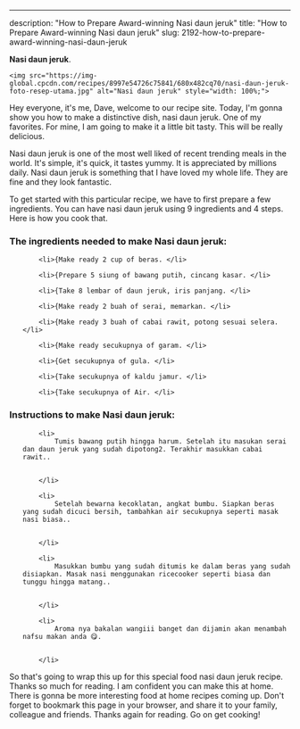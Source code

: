 ---
description: "How to Prepare Award-winning Nasi daun jeruk"
title: "How to Prepare Award-winning Nasi daun jeruk"
slug: 2192-how-to-prepare-award-winning-nasi-daun-jeruk

<p>
	<strong>Nasi daun jeruk</strong>. 
	
</p>
<p>
	
	<img src="https://img-global.cpcdn.com/recipes/8997e54726c75841/680x482cq70/nasi-daun-jeruk-foto-resep-utama.jpg" alt="Nasi daun jeruk" style="width: 100%;">
	
	
</p>
<p>
	Hey everyone, it's me, Dave, welcome to our recipe site. Today, I'm gonna show you how to make a distinctive dish, nasi daun jeruk. One of my favorites. For mine, I am going to make it a little bit tasty. This will be really delicious.
</p>
	
<p>
	Nasi daun jeruk is one of the most well liked of recent trending meals in the world. It's simple, it's quick, it tastes yummy. It is appreciated by millions daily. Nasi daun jeruk is something that I have loved my whole life. They are fine and they look fantastic.
</p>
<p>
	
</p>

<p>
To get started with this particular recipe, we have to first prepare a few ingredients. You can have nasi daun jeruk using 9 ingredients and 4 steps. Here is how you cook that.
</p>

<h3>The ingredients needed to make Nasi daun jeruk:</h3>

<ol>
	
		<li>{Make ready 2 cup of beras. </li>
	
		<li>{Prepare 5 siung of bawang putih, cincang kasar. </li>
	
		<li>{Take 8 lembar of daun jeruk, iris panjang. </li>
	
		<li>{Make ready 2 buah of serai, memarkan. </li>
	
		<li>{Make ready 3 buah of cabai rawit, potong sesuai selera. </li>
	
		<li>{Make ready secukupnya of garam. </li>
	
		<li>{Get secukupnya of gula. </li>
	
		<li>{Take secukupnya of kaldu jamur. </li>
	
		<li>{Take secukupnya of Air. </li>
	
</ol>
<p>
	
</p>

<h3>Instructions to make Nasi daun jeruk:</h3>

<ol>
	
		<li>
			Tumis bawang putih hingga harum. Setelah itu masukan serai dan daun jeruk yang sudah dipotong2. Terakhir masukkan cabai rawit..
			
			
		</li>
	
		<li>
			Setelah bewarna kecoklatan, angkat bumbu. Siapkan beras yang sudah dicuci bersih, tambahkan air secukupnya seperti masak nasi biasa..
			
			
		</li>
	
		<li>
			Masukkan bumbu yang sudah ditumis ke dalam beras yang sudah disiapkan. Masak nasi menggunakan ricecooker seperti biasa dan tunggu hingga matang..
			
			
		</li>
	
		<li>
			Aroma nya bakalan wangiii banget dan dijamin akan menambah nafsu makan anda 😋.
			
			
		</li>
	
</ol>

<p>
	
</p>

<p>
	So that's going to wrap this up for this special food nasi daun jeruk recipe. Thanks so much for reading. I am confident you can make this at home. There is gonna be more interesting food at home recipes coming up. Don't forget to bookmark this page in your browser, and share it to your family, colleague and friends. Thanks again for reading. Go on get cooking!
</p>
